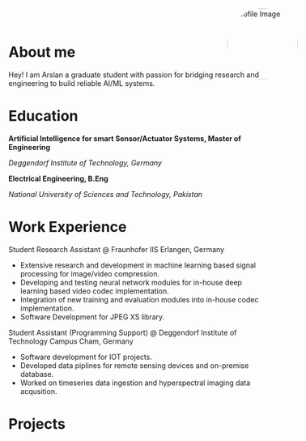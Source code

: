 <div style="position: absolute; top: 20px; right: 160px;">
  <img src="/assets/imgs/CV_Image2.png" alt="Profile Image" align="right" width="140" height= "140" style="border-radius: 50%;">
</div>

# About me
Hey! I am Arslan a graduate student with passion for bridging research and engineering to build reliable AI/ML systems.

# Education
**Artificial Intelligence for smart Sensor/Actuator Systems, Master of Engineering**

_Deggendorf Institute of Technology, Germany_

**Electrical Engineering, B.Eng**

_National University of Sciences and Technology, Pakistan_

# Work Experience
Student Research Assistant @ Fraunhofer IIS Erlangen, Germany 
- Extensive research and development in machine learning based signal processing for image/video compression.
- Developing and testing neural network modules for in-house deep learning based video codec implementation.
- Integration of new training and evaluation modules into in-house codec implementation.
- Software Development for JPEG XS library.

Student Assistant (Programming Support) @ Deggendorf Institute of Technology Campus Cham, Germany
- Software development for IOT projects.
- Developed data piplines for remote sensing devices and on-premise database.
- Worked on timeseries data ingestion and hyperspectral imaging data acqusition.
  
# Projects


